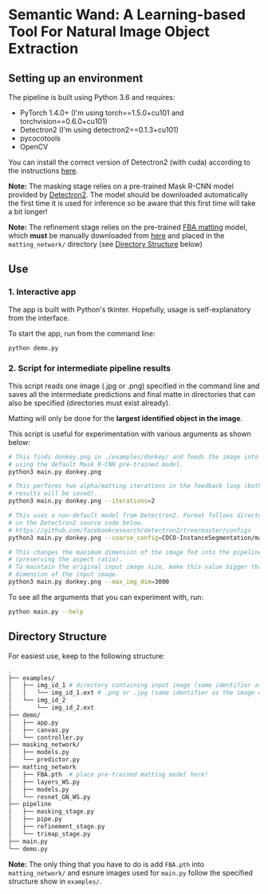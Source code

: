 # Semantic Wand: A Learning-based Tool For Natural Image Object Extraction

## Setting up an environment
The pipeline is built using Python 3.6 and requires:
- PyTorch 1.4.0+ (I'm using torch==1.5.0+cu101 and torchvision==0.6.0+cu101)
- Detectron2 (I'm using detectron2==0.1.3+cu101)
- pycocotools
- OpenCV

You can install the correct version of Detectron2 (with cuda) according to the instructions [here](https://github.com/facebookresearch/detectron2/blob/master/INSTALL.md).

**Note:** The masking stage relies on a pre-trained Mask R-CNN model provided by [Detectron2](https://github.com/facebookresearch/detectron2). The model should be downloaded automatically the first time it is used for inference so be aware that this first time will take a bit longer!

**Note:** The refinement stage relies on the pre-trained [FBA matting](https://github.com/MarcoForte/FBA_Matting) model, which **must** be manually downloaded from [here](https://drive.google.com/file/d/1T_oiKDE_biWf2kqexMEN7ObWqtXAzbB1/view) and placed in the `matting_network/` directory (see [Directory Structure](##directory-structure) below)

## Use
### 1. Interactive app
The app is built with Python's tkinter. Hopefully, usage is self-explanatory from the interface.

To start the app, run from the command line:
```bash
python demo.py
```

### 2. Script for intermediate pipeline results
This script reads one image (.jpg or .png) specified in the command line and saves all the intermediate predictions and final matte in directories that can also be specified (directories must exist already).

Matting will only be done for the **largest identified object in the image**.

This script is useful for experimentation with various arguments as shown below:
```bash
# This finds donkey.png in ./examples/donkey/ and feeds the image into the pipeline
# using the default Mask R-CNN pre-trained model.
python3 main.py donkey.png

# This performs two alpha/matting iterations in the feedback loop (both intermediary
# results will be saved).
python3 main.py donkey.png --iterations=2

# This uses a non-default model from Detectron2. Format follows directory structure
# in the Detectron2 source code below.
# https://github.com/facebookresearch/detectron2/tree/master/configs
python3 main.py donkey.png --coarse_config=COCO-InstanceSegmentation/mask_rcnn_R_101_FPN_3x.yaml

# This changes the maximum dimension of the image fed into the pipeline to 3000 pixels 
# (preserving the aspect ratio). 
# To maintain the original input image size, make this value bigger than the largest 
# dimension of the input image.
python3 main.py donkey.png --max_img_dim=3000
```

To see all the arguments that you can experiment with, run:
```bash
python main.py --help
``` 

## Directory Structure
For easiest use, keep to the following structure:
```bash
.
├── examples/
│   ├── img_id_1 # directory containing input image (same identifier as the image file!)
│   │   └── img_id_1.ext # .png or .jpg (same identifier as the image directory!)
│   └── img_id_2
│       └── img_id_2.ext
├── demo/
│   ├── app.py
│   ├── canvas.py
│   └── controller.py
├── masking_network/
│   ├── models.py
│   └── predictor.py
├── matting_network
│   ├── FBA.pth  # place pre-trained matting model here!
│   ├── layers_WS.py
│   ├── models.py
│   └── resnet_GN_WS.py
├── pipeline
│   ├── masking_stage.py
│   ├── pipe.py
│   ├── refinement_stage.py
│   └── trimap_stage.py
├── main.py
└── demo.py
```

**Note:** The only thing that you have to do is add `FBA.pth` into `matting_network/` and esnure images used for `main.py` follow the specified structure show in `examples/`.